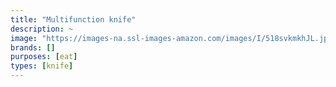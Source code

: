 ```yaml
---
title: "Multifunction knife"
description: ~
image: "https://images-na.ssl-images-amazon.com/images/I/518svkmkhJL.jpg"
brands: []
purposes: [eat]
types: [knife]
---
```

